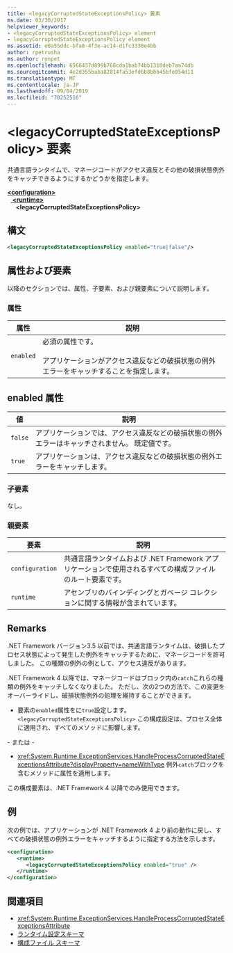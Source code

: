 ```yaml
---
title: <legacyCorruptedStateExceptionsPolicy> 要素
ms.date: 03/30/2017
helpviewer_keywords:
- <legacyCorruptedStateExceptionsPolicy> element
- legacyCorruptedStateExceptionsPolicy element
ms.assetid: e0a55ddc-bfa8-4f3e-ac14-d1fc3330e4bb
author: rpetrusha
ms.author: ronpet
ms.openlocfilehash: 6566437d899b768cda1bab74bb1310deb7aa74db
ms.sourcegitcommit: 4e2d355baba82814fa53efd6b8bbb45bfe054d11
ms.translationtype: MT
ms.contentlocale: ja-JP
ms.lasthandoff: 09/04/2019
ms.locfileid: "70252516"
---
```

# <a name="legacycorruptedstateexceptionspolicy-element"></a>\<legacyCorruptedStateExceptionsPolicy> 要素
共通言語ランタイムで、マネージコードがアクセス違反とその他の破損状態例外をキャッチできるようにするかどうかを指定します。  
  
[ **\<configuration>** ](../configuration-element.md)\
&nbsp;&nbsp;[ **\<runtime>** ](runtime-element.md)\
&nbsp;&nbsp;&nbsp;&nbsp; **\<legacyCorruptedStateExceptionsPolicy>**  
  
## <a name="syntax"></a>構文  
  
```xml  
<legacyCorruptedStateExceptionsPolicy enabled="true|false"/>  
```  
  
## <a name="attributes-and-elements"></a>属性および要素  
 以降のセクションでは、属性、子要素、および親要素について説明します。  
  
### <a name="attributes"></a>属性  
  
|属性|説明|  
|---------------|-----------------|  
|`enabled`|必須の属性です。<br /><br /> アプリケーションがアクセス違反などの破損状態の例外エラーをキャッチすることを指定します。|  
  
## <a name="enabled-attribute"></a>enabled 属性  
  
|値|説明|  
|-----------|-----------------|  
|`false`|アプリケーションでは、アクセス違反などの破損状態の例外エラーはキャッチされません。 既定値です。|  
|`true`|アプリケーションは、アクセス違反などの破損状態の例外エラーをキャッチします。|  
  
### <a name="child-elements"></a>子要素  
 なし。  
  
### <a name="parent-elements"></a>親要素  
  
|要素|説明|  
|-------------|-----------------|  
|`configuration`|共通言語ランタイムおよび .NET Framework アプリケーションで使用されるすべての構成ファイルのルート要素です。|  
|`runtime`|アセンブリのバインディングとガベージ コレクションに関する情報が含まれています。|  
  
## <a name="remarks"></a>Remarks  
 .NET Framework バージョン3.5 以前では、共通言語ランタイムは、破損したプロセス状態によって発生した例外をキャッチするために、マネージコードを許可しました。 この種類の例外の例として、アクセス違反があります。  
  
 .NET Framework 4 以降では、マネージコードはブロック内の`catch`これらの種類の例外をキャッチしなくなりました。 ただし、次の2つの方法で、この変更をオーバーライドし、破損状態例外の処理を維持することができます。  
  
- 要素の`enabled`属性をに`true`設定します。 `<legacyCorruptedStateExceptionsPolicy>` この構成設定は、プロセス全体に適用され、すべてのメソッドに影響します。  
  
 \- または -  
  
- <xref:System.Runtime.ExceptionServices.HandleProcessCorruptedStateExceptionsAttribute?displayProperty=nameWithType> 例外`catch`ブロックを含むメソッドに属性を適用します。  
  
 この構成要素は、.NET Framework 4 以降でのみ使用できます。  
  
## <a name="example"></a>例  
 次の例では、アプリケーションが .NET Framework 4 より前の動作に戻し、すべての破損状態の例外エラーをキャッチするように指定する方法を示します。  
  
```xml  
<configuration>  
   <runtime>  
      <legacyCorruptedStateExceptionsPolicy enabled="true" />  
   </runtime>  
</configuration>  
```  
  
## <a name="see-also"></a>関連項目

- <xref:System.Runtime.ExceptionServices.HandleProcessCorruptedStateExceptionsAttribute>
- [ランタイム設定スキーマ](index.md)
- [構成ファイル スキーマ](../index.md)
